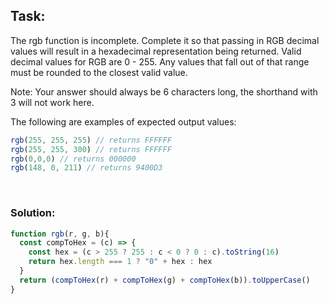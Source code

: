 ## Task:
The rgb function is incomplete. Complete it so that passing in RGB decimal values will result in a hexadecimal representation being returned. Valid decimal values for RGB are 0 - 255. Any values that fall out of that range must be rounded to the closest valid value.

Note: Your answer should always be 6 characters long, the shorthand with 3 will not work here.

The following are examples of expected output values:
```javascript
rgb(255, 255, 255) // returns FFFFFF
rgb(255, 255, 300) // returns FFFFFF
rgb(0,0,0) // returns 000000
rgb(148, 0, 211) // returns 9400D3
```

<br />

### Solution:
```javascript
function rgb(r, g, b){
  const compToHex = (c) => {
    const hex = (c > 255 ? 255 : c < 0 ? 0 : c).toString(16)
    return hex.length === 1 ? "0" + hex : hex
  }
  return (compToHex(r) + compToHex(g) + compToHex(b)).toUpperCase()
}
```